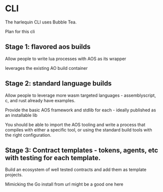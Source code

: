 # CLI

The harlequin CLI uses Bubble Tea.

Plan for this cli

## Stage 1: flavored aos builds

Allow people to write lua processes with AOS as its wrapper

leverages the existing AO build container

## Stage 2: standard language builds

Allow people to leverage more wasm targeted languages - assemblyscript, c, and rust already have examples.

Provide the basic AOS framework and stdlib for each - ideally published as an installable lib

You should be able to import the AOS tooling and write a process that compiles with either a specific tool, or using the standard build tools with the right configuration.

## Stage 3: Contract templates - tokens, agents, etc with testing for each template.

Build an ecosystem of well tested contracts and add them as template projects.

Mimicking the Go install from url might be a good one here